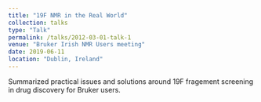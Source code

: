 ```yaml
---
title: "19F NMR in the Real World"
collection: talks
type: "Talk"
permalink: /talks/2012-03-01-talk-1
venue: "Bruker Irish NMR Users meeting"
date: 2019-06-11
location: "Dublin, Ireland"
---
```


Summarized practical issues and solutions around 19F fragement screening in drug discovery for Bruker users.
